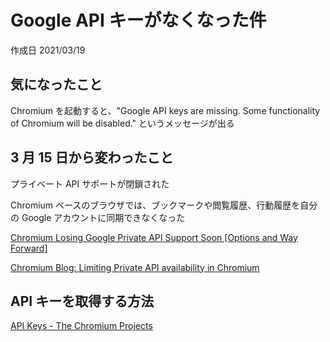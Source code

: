 # Google API キーがなくなった件

作成日 2021/03/19

## 気になったこと

Chromium を起動すると、"Google API keys are missing. Some functionality of Chromium will be disabled." というメッセージが出る

## 3 月 15 日から変わったこと

プライベート API サポートが閉鎖された

Chromium ベースのブラウザでは、ブックマークや閲覧履歴、行動履歴を自分の Google アカウントに同期できなくなった

[Chromium Losing Google Private API Support Soon \[Options and Way Forward\]](https://www.debugpoint.com/2021/02/chromium-losing-private-api-support/)

[Chromium Blog: Limiting Private API availability in Chromium](https://blog.chromium.org/2021/01/limiting-private-api-availability-in.html)

## API キーを取得する方法

[API Keys \- The Chromium Projects](https://www.chromium.org/developers/how-tos/api-keys)
